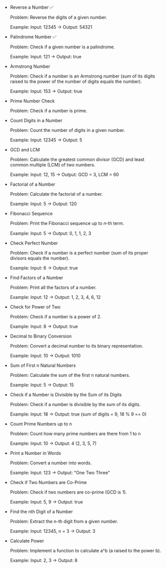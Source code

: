 
- Reverse a Number      ✅ 
    
    Problem: Reverse the digits of a given number.

    Example: Input: 12345 → Output: 54321

 - Palindrome Number        ✅
    
    Problem: Check if a given number is a palindrome.
    
    Example: Input: 121 → Output: true

- Armstrong Number

    Problem: Check if a number is an Armstrong number (sum of its digits raised to the power of the number of digits equals the number).
    
    Example: Input: 153 → Output: true

- Prime Number Check

    Problem: Check if a number is prime.

- Count Digits in a Number

    Problem: Count the number of digits in a given number.
    
    Example: Input: 12345 → Output: 5

-  GCD and LCM

    Problem: Calculate the greatest common divisor (GCD) and least common multiple (LCM) of two numbers.
    
    Example: Input: 12, 15 → Output: GCD = 3, LCM = 60

- Factorial of a Number

    Problem: Calculate the factorial of a number.

    Example: Input: 5 → Output: 120

-  Fibonacci Sequence

    Problem: Print the Fibonacci sequence up to 𝑛-th term.

    Example: Input: 5 → Output: 0, 1, 1, 2, 3

- Check Perfect Number

    Problem: Check if a number is a perfect number (sum of its proper divisors equals the number).
    
    Example: Input: 6 → Output: true

- Find Factors of a Number

    Problem: Print all the factors of a number.

    Example: Input: 12 → Output: 1, 2, 3, 4, 6, 12

- Check for Power of Two

    Problem: Check if a number is a power of 2.

    Example: Input: 8 → Output: true

- Decimal to Binary Conversion

    Problem: Convert a decimal number to its binary representation.
    
    Example: Input: 10 → Output: 1010

- Sum of First n Natural Numbers

    Problem: Calculate the sum of the first n natural numbers.

    Example: Input: 5 → Output: 15

- Check if a Number is Divisible by the Sum of its Digits

    Problem: Check if a number is divisible by the sum of its digits.

    Example: Input: 18 → Output: true (sum of digits = 9, 18 % 9 == 0)

- Count Prime Numbers up to n

    Problem: Count how many prime numbers are there from 1 to n 

    Example: Input: 10 → Output: 4 (2, 3, 5, 7)

- Print a Number in Words
    
    Problem: Convert a number into words.

    Example: Input: 123 → Output: "One Two Three"

- Check if Two Numbers are Co-Prime

    Problem: Check if two numbers are co-prime (GCD is 1).

    Example: Input: 5, 9 → Output: true

- Find the nth Digit of a Number

    Problem: Extract the n-th digit from a given number.

    Example: Input: 12345, n = 3 → Output: 3

- Calculate Power

    Problem: Implement a function to calculate a^b (a raised to the power b).
    
    Example: Input: 2, 3 → Output: 8
